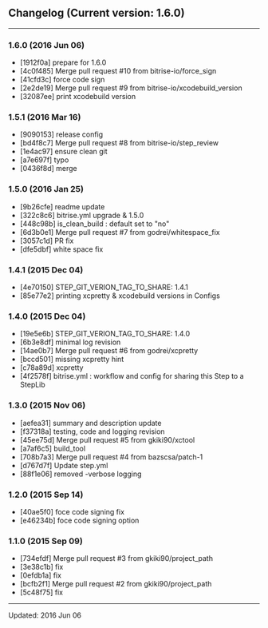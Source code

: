 ## Changelog (Current version: 1.6.0)

-----------------

### 1.6.0 (2016 Jun 06)

* [1912f0a] prepare for 1.6.0
* [4c0f485] Merge pull request #10 from bitrise-io/force_sign
* [41cfd3c] force code sign
* [2e2de19] Merge pull request #9 from bitrise-io/xcodebuild_version
* [32087ee] print xcodebuild version

### 1.5.1 (2016 Mar 16)

* [9090153] release config
* [bd4f8c7] Merge pull request #8 from bitrise-io/step_review
* [1e4ac97] ensure clean git
* [a7e697f] typo
* [0436f8d] merge

### 1.5.0 (2016 Jan 25)

* [9b26cfe] readme update
* [322c8c6] bitrise.yml upgrade & 1.5.0
* [448c98b] is_clean_build : default set to "no"
* [6d3b0e1] Merge pull request #7 from godrei/whitespace_fix
* [3057c1d] PR fix
* [dfe5dbf] white space fix

### 1.4.1 (2015 Dec 04)

* [4e70150] STEP_GIT_VERION_TAG_TO_SHARE: 1.4.1
* [85e77e2] printing xcpretty & xcodebuild versions in Configs

### 1.4.0 (2015 Dec 04)

* [19e5e6b] STEP_GIT_VERION_TAG_TO_SHARE: 1.4.0
* [6b3e8df] minimal log revision
* [14ae0b7] Merge pull request #6 from godrei/xcpretty
* [bccd501] missing xcpretty hint
* [c78a89d] xcpretty
* [4f2578f] bitrise.yml : workflow and config for sharing this Step to a StepLib

### 1.3.0 (2015 Nov 06)

* [aefea31] summary and description update
* [f37318a] testing, code and logging revision
* [45ee75d] Merge pull request #5 from gkiki90/xctool
* [a7af6c5] build_tool
* [708b7a3] Merge pull request #4 from bazscsa/patch-1
* [d767d7f] Update step.yml
* [88f1e06] removed -verbose logging

### 1.2.0 (2015 Sep 14)

* [40ae5f0] foce code signing fix
* [e46234b] foce code signing option

### 1.1.0 (2015 Sep 09)

* [734efdf] Merge pull request #3 from gkiki90/project_path
* [3e38c1b] fix
* [0efdb1a] fix
* [bcfb2f1] Merge pull request #2 from gkiki90/project_path
* [5c48f75] fix

-----------------

Updated: 2016 Jun 06